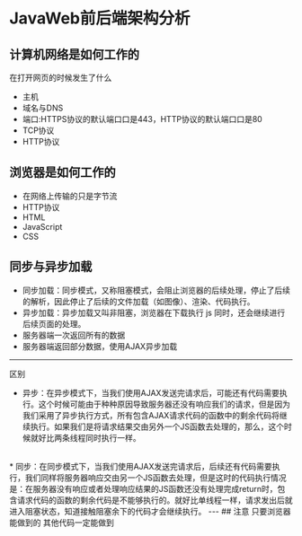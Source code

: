 # JavaWeb前后端架构分析

## 计算机网络是如何工作的
在打开网页的时候发生了什么 
* 主机 
* 域名与DNS 
* 端⼝:HTTPS协议的默认端⼝口是443，HTTP协议的默认端⼝口是80 
* TCP协议 
* HTTP协议
## 浏览器是如何工作的
* 在网络上传输的只是字节流 
* HTTP协议 
* HTML 
* JavaScript 
* CSS

## 同步与异步加载
* 同步加载：同步模式，又称阻塞模式，会阻止浏览器的后续处理，停止了后续的解析，因此停止了后续的文件加载（如图像）、渲染、代码执行。 
* 异步加载：异步加载又叫非阻塞，浏览器在下载执行 js 同时，还会继续进行后续页面的处理。
* 服务器端一次返回所有的数据 
* 服务器端返回部分数据，使用AJAX异步加载
---
区别
* 异步：在异步模式下，当我们使用AJAX发送完请求后，可能还有代码需要执行。这个时候可能由于种种原因导致服务器还没有响应我们的请求，但是因为我们采用了异步执行方式，所有包含AJAX请求代码的函数中的剩余代码将继续执行。如果我们是将请求结果交由另外一个JS函数去处理的，那么，这个时候就好比两条线程同时执行一样。 
<br>
* 同步：在同步模式下，当我们使用AJAX发送完请求后，后续还有代码需要执行，我们同样将服务器响应交由另一个JS函数去处理，但是这时的代码执行情况是：在服务器没有响应或者处理响应结果的JS函数还没有处理完成return时，包含请求代码的函数的剩余代码是不能够执行的。就好比单线程一样，请求发出后就进入阻塞状态，知道接触阻塞余下的代码才会继续执行。
---
## 注意
只要浏览器能做到的 其他代码一定能做到


